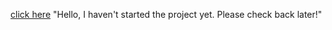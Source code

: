 <a href="index.php">click here</a>
"Hello, I haven't started the project yet. Please check back later!"